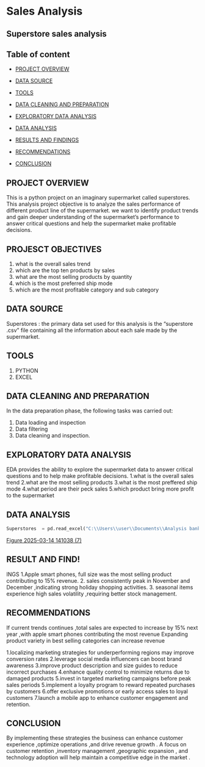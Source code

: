# Sales Analysis
Superstore sales analysis
---

## Table of content

- [PROJECT OVERVIEW](#project-overview)

- [DATA SOURCE](#data-source)

- [TOOLS](#tools)

- [DATA CLEANING AND PREPARATION](#data-cleaning-and-preparation)

- [EXPLORATORY DATA ANALYSIS](#exploratory-data-analysis)

- [DATA ANALYSIS](#data-analysis)

- [RESULTS AND FINDINGS](#result-and-findings)

- [RECOMMENDATIONS](#recommendations)

- [CONCLUSION](#conclusion)




## PROJECT OVERVIEW 
This is a python project on an imaginary supermarket called superstores.  This analysis project objective is to analyze the sales performance of different product line of the supermarket. we want to identify product trends and gain deeper understanding of the supermarket’s performance to answer critical questions and help the supermarket make profitable decisions.

## PROJESCT OBJECTIVES  
1. what is the overall sales trend 
2. which are the top ten products by sales
3. what are the most selling products by quantity
4. which is the most preferred ship mode
5. which are the most profitable category and sub category

## DATA SOURCE 
Superstores : the primary data set used for this analysis is the “superstore .csv” file containing all the information about each sale made by the supermarket.

## TOOLS
1. PYTHON
2. EXCEL

## DATA CLEANING AND PREPARATION
In the data preparation phase, the following tasks was carried out:
1.	Data loading and inspection 
2.	Data filtering 
3.	Data cleaning and inspection.	

##   EXPLORATORY DATA ANALYSIS 
EDA  provides the ability to explore the supermarket data to answer critical questions and to help make profitable decisions.
1.what is the overall sales trend 
2.what are the most selling products 
3.what is the most preffered ship mode 
4.what period are their peck sales 
5.which product bring more profit to the supermarket      
 
## DATA ANALYSIS 
``` python
Superstores  = pd.read_excel("C:\\Users\\user\\Documents\\Analysis bank\\superstore_sales.xlsx")
```

[Figure 2025-03-14 141038 (7)](https://github.com/user-attachments/assets/e7814a8c-07b9-448c-8a8b-556b41496ae3)


## RESULT AND FIND!
INGS
1.Apple smart phones, full size was the most selling product contributing to 15% revenue.
2. sales consistently peak in November and December ,indicating strong holiday shopping activities.
3. seasonal items experience high sales  volatility ,requiring better  stock management.

## RECOMMENDATIONS
If current trends continues ,total sales are expected to increase by 15%  next year ,with apple smart phones contributing the most revenue
Expanding product variety in best selling categories can increase revenue 

1.localizing marketing strategies for underperforming regions may improve conversion rates
2.leverage social media influencers can boost brand awareness 
3.improve product description and size guides to reduce incorrect purchases 
4.enhance quality control to minimize returns due to damaged products
5.invest in targeted marketing campaigns before peak sales periods
5.implement a loyalty program to reward repeated purchases by customers
6.offer exclusive promotions or early access sales to loyal customers 
7.launch a mobile app to enhance customer engagement and retention.

## CONCLUSION
By implementing these strategies the business can enhance customer experience ,optimize operations ,and drive revenue growth .  A focus on customer retention ,inventory management ,geographic expansion , and technology adoption will help maintain a competitive edge in the market .




